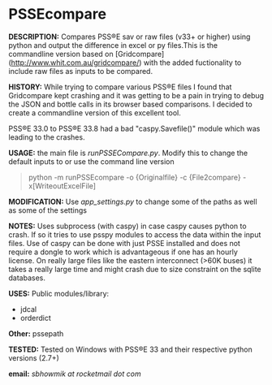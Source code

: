 # PSSEcompare
<b>DESCRIPTION:</b>
Compares PSS®E sav or raw files (v33+ or higher) using python and output the difference in excel or py files.This is the commandline version 
based on [Gridcompare] (http://www.whit.com.au/gridcompare/) with the added fuctionality to include raw files as inputs to be compared.

<b>HISTORY:</b> 
While trying to compare various PSS®E files I found that Gridcompare kept crashing and it was getting to be a pain
in trying to debug the JSON and bottle calls in its browser based comparisons. I decided to create a commandline version of this excellent tool.

PSS®E 33.0 to PSS®E 33.8 had a bad "caspy.Savefile()" module which was leading to the crashes.

<b>USAGE:</b>
the main file is <i> runPSSECompare.py</i>. Modify this to change the default inputs to or use the command line version
> python -m runPSSEcompare -o {Originalfile} -c {File2compare} -x[WriteoutExcelFile]

<b>MODIFICATION:</b>
Use *app_settings.py* to change some of the paths as well as some of the settings

<b>NOTES:</b>
Uses subprocess (with caspy) in case caspy causes python to crash. If so it tries to use psspy modules
to access the data within the input files. Use of caspy can be done with just PSSE installed and does not 
require a dongle to work which is advantageous if one has an hourly license.
On really large files like the eastern interconnect (>60K buses) it takes a really large time and might crash due to size constraint on the sqlite databases.

<b>USES:</b> 
Public modules/library:
* jdcal
* orderdict

<b>Other:</b>
pssepath


<b>TESTED:</b>
Tested on Windows with PSS®E 33 and their respective python versions (2.7+)

__email:__ *sbhowmik at rocketmail dot com*
